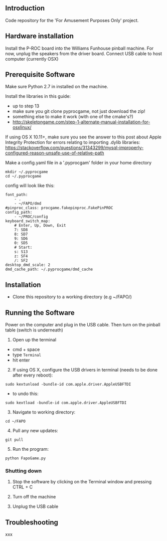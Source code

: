 ## Introduction

Code repository for the 'For Amusement Purposes Only' project.

## Hardware installation

Install the P-ROC board into the Williams Funhouse pinball machine. For now, unplug the speakers from the driver board. Connect USB cable to host computer (currently OSX)

## Prerequisite Software 

Make sure Python 2.7 in installed on the machine.

Install the libraries in this guide: 
 - up to step 13
 - make sure you git clone pyprocgame, not just download the zip!
 - something else to make it work (with one of the cmake's?)
 - http://skeletongame.com/step-1-alternate-manual-installation-for-osxlinux/
  

 If using OS X 10.11+, make sure you see the answer to this post about Apple Integrity Protection for errors relating to importing .dylib libraries:
 https://stackoverflow.com/questions/31343299/mysql-improperly-configured-reason-unsafe-use-of-relative-path


Make a config.yaml file in a '.pyprocgam' folder in your home directory 

``` 
mkdir ~/.pyprocgame
cd ~/.pyprocgame
```

config will look like this:

``` 
font_path:
    - .
    - ~/FAPO/dmd
#pinproc_class: procgame.fakepinproc.FakePinPROC
config_path:
    - ~/PROC/config
keyboard_switch_map:
    # Enter, Up, Down, Exit
    7: SD8
    8: SD7
    9: SD6
    0: SD5
    # Start:
    s: S13
    z: SF4
    /: SF2
desktop_dmd_scale: 2
dmd_cache_path: ~/.pyprocgame/dmd_cache
```



## Installation

- Clone this repository to a working directory (e.g ~/FAPO/)



## Running the Software

Power on the computer and plug in the USB cable. Then turn on the pinball table (switch is underneath)

1. Open up the terminal 
 - cmd + space
 - type `Terminal`
 - hit enter

2. If using OS X, configure the USB drivers in terminal (needs to be done after every reboot):
``` 
sudo kextunload -bundle-id com.apple.driver.AppleUSBFTDI 
```

- to undo this: 
```
sudo kextload -bundle-id com.apple.driver.AppleUSBFTDI
```

3. Navigate to working directory:
```
cd ~/FAPO
```

4. Pull any new updates:
```
git pull
```

5. Run the program:
```
python FapoGame.py
```

### Shutting down

1. Stop the software by clicking on the Terminal window and pressing CTRL + C

2. Turn off the machine

3. Unplug the USB cable

## Troubleshooting

xxx